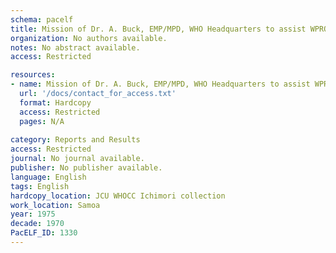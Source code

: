 ```yaml
---
schema: pacelf
title: Mission of Dr. A. Buck, EMP/MPD, WHO Headquarters to assist WPRO in the Programme of Filariasis survelliance and research in Western Samoa
organization: No authors available.
notes: No abstract available.
access: Restricted

resources:
- name: Mission of Dr. A. Buck, EMP/MPD, WHO Headquarters to assist WPRO in the Programme of Filariasis survelliance and research in Western Samoa
  url: '/docs/contact_for_access.txt'
  format: Hardcopy
  access: Restricted
  pages: N/A
 
category: Reports and Results
access: Restricted
journal: No journal available.
publisher: No publisher available. 
language: English 
tags: English 
hardcopy_location: JCU WHOCC Ichimori collection
work_location: Samoa
year: 1975
decade: 1970
PacELF_ID: 1330
---
```

